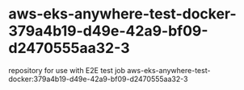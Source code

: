 # aws-eks-anywhere-test-docker-379a4b19-d49e-42a9-bf09-d2470555aa32-3
repository for use with E2E test job aws-eks-anywhere-test-docker:379a4b19-d49e-42a9-bf09-d2470555aa32-3
